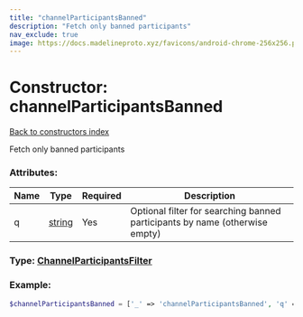 ```yaml
---
title: "channelParticipantsBanned"
description: "Fetch only banned participants"
nav_exclude: true
image: https://docs.madelineproto.xyz/favicons/android-chrome-256x256.png
---
```

# Constructor: channelParticipantsBanned  
[Back to constructors index](index.md)



Fetch only banned participants

### Attributes:

| Name     |    Type       | Required | Description |
|----------|---------------|----------|-------------|
|q|[string](../types/string.md) | Yes|Optional filter for searching banned participants by name (otherwise empty)|



### Type: [ChannelParticipantsFilter](../types/ChannelParticipantsFilter.md)


### Example:

```php
$channelParticipantsBanned = ['_' => 'channelParticipantsBanned', 'q' => 'string'];
```  
